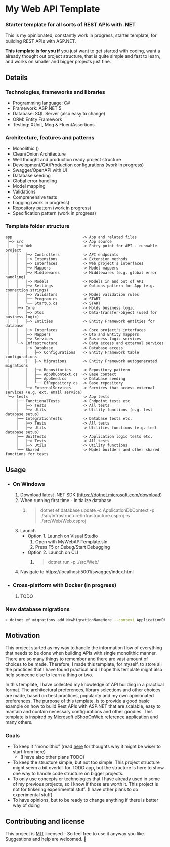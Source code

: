 # My Web API Template

### Starter template for all sorts of REST APIs with .NET

This is my opinionated, constantly work in progress, starter template, for building REST APIs with ASP.NET.  

**This template is for you if** you just want to get started with coding, want a already thought out project structure, that is quite simple and fast to learn, and works on smaller and bigger projects just fine.

## Details

### Technologies, frameworks and libraries
  - Programming language: C#
  - Framework: ASP.NET 5
  - Database: SQL Server (also easy to change)
  - ORM: Entity Framework
  - Testing: XUnit, Moq & FluentAssertions
  
### Architecture, features and patterns
  - Monolithic ()
  - Clean/Onion Architecture 
  - Well thought and production ready project structure
  - Development/QA/Production configurations (work in progress)
  - Swagger/OpenAPI with UI
  - Database seeding
  - Global error handling
  - Model mapping
  - Validations
  - Comprehensive tests
  - Logging (work in progress)
  - Repository pattern (work in progress)
  - Specification pattern (work in progress)

### Template folder structure

```
app                               -> App and related files
 ├─> src                          -> App source
 │   ├─> Web                      -> Entry point for API - runnable project
 │   │   ├─> Controllers          -> API endpoints
 │   │   ├─> Extensions           -> Extension methods
 │   │   ├─> Interfaces           -> Web project's interfaces
 │   │   ├─> Mappers              -> Model mappers
 │   │   ├─> Middlewares          -> Middlewares (e.g. global error handling)
 │   │   |─> Models               -> Models in and out of API
 │   │   ├─> Settings             -> Options pattern for App (e.g. connection strings)
 │   │   ├─> Validators           -> Model validation rules
 │   │   ├── Program.cs           -> START
 │   │   └── Startup.cs           -> START
 │   ├─> Core                     -> Holds business logic
 │   │   ├─> Dtos                 -> Data-transfer-object (used for business logic)
 │   │   ├─> Entities             -> Entity Framework entities for database 
 │   │   ├─> Interfaces           -> Core project's interfaces
 │   │   ├─> Mappers              -> Dto and Entity mappers
 │   │   ├─> Services             -> Business logic services
 │   └─> Infrastructure           -> Data access and external services 
 │       ├─> Database             -> Database access
 │       │   ├─> Configurations   -> Entity Framework table configurations
 │       │   ├─> Migrations       -> Entity Framework autogenerated migrations
 │       │   ├─> Repositories     -> Repository pattern
 │       │   ├── AppDbContext.cs  -> Base context
 │       │   ├── AppSeed.cs       -> Database seeding
 │       │   └── EfRepository.cs  -> Base repository
 │       └─> ExternalServices     -> Services that access external services (e.g. ext. email service)
 └─> tests                        -> App tests
     ├── FunctionalTests          -> Endpoint tests etc.
     │   ├─> Tests                -> All tests
     │   └─> Utils                -> Utility functions (e.g. test database setup)
     ├── IntegrationTests         -> Database tests etc.
     │   ├─> Tests                -> All tests
     │   ├─> Utils                -> Utilities functions (e.g. test database setup)
     ├── UnitTests                -> Application logic tests etc.  
     │   ├─> Tests                -> All tests
     │   ├─> Utils                -> Utility functions 
     └── Shared                   -> Model builders and other shared functions for tests
```


## Usage

  * ### On Windows
    1. Download latest .NET SDK (https://dotnet.microsoft.com/download)
    2. When running first time - Initialize database
       1. > dotnet ef database update -c ApplicationDbContext -p ./src/Infrastructure/Infrastructure.csproj -s ./src/Web/Web.csproj
    3. Launch
       * Option 1. Launch on Visual Studio 
          1. Open with MyWebAPITemplate.sln
          2. Press F5 or Debug/Start Debugging
        * Option 2. Launch on CLI
          1. > dotnet run -p ./src/Web/
    4. Navigate to https://localhost:5001/swagger/index.html

  * ### Cross-platform with Docker (in progress)
    1. TODO 

### New database migrations
  ``` bash
  > dotnet ef migrations add NewMigrationNameHere --context ApplicationDbContext -p ./src/Infrastructure/Infrastructure.csproj -s ./src/Web/Web.csproj -o Database/Migrations
  ```

## Motivation 

This project started as my way to handle the information flow of everything that needs to be done when building APIs with single monolithic manner. There are so many things to remember and there are vast amount of choices to be made. Therefore, I made this template, for myself, to store all the practices that I have found practical and I hope this template might also help someone else to learn a thing or two.

In this template, I have collected my knowledge of API building in a practical format. The architectural preferences, library selections and other choices are made, based on best practices, popularity and my own opinionated preferences. The purpose of this template, is to provide a good basic example on how to build Rest APIs with ASP.NET that are scalable, easy to mantain and contain necessary configurations and other goodies. This template is inspired by [Microsoft eShopOnWeb reference application](https://github.com/dotnet-architecture/eShopOnWeb) and many others.

### Goals
- To keep it "monolithic" (read [here](https://www.martinfowler.com/bliki/MonolithFirst.html) for thoughts why it might be wiser to start from here) 
  - (I have also other plans TODO)
- To keep the structure simple, but not too simple. This project structure might seem a bit overkill for TODO app, but the structure is here to show one way to handle code structure on bigger projects.
- To only use concepts or technologies that I have already used in some of my previous projects, so I know if those are worth it. This project is not for tinkering experimental stuff. (I have other plans to do experimental stuff)
- To have opinions, but to be ready to change anything if there is better way of doing

## Contributing and license
This project is [MIT](https://choosealicense.com/licenses/mit/) licensed - So feel free to use it anyway you like. Suggestions and help are welcomed. 🙂

